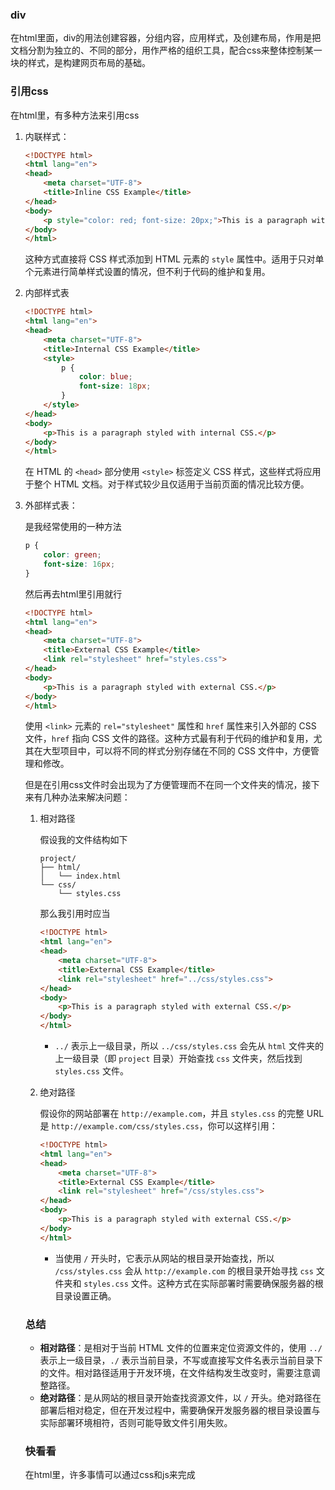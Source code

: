 ### div

在html里面，div的用法创建容器，分组内容，应用样式，及创建布局，作用是把文档分割为独立的、不同的部分，用作严格的组织工具，配合css来整体控制某一块的样式，是构建网页布局的基础。

### 引用css

在html里，有多种方法来引用css

1. 内联样式：

   ~~~html
   <!DOCTYPE html>
   <html lang="en">
   <head>
       <meta charset="UTF-8">
       <title>Inline CSS Example</title>
   </head>
   <body>
       <p style="color: red; font-size: 20px;">This is a paragraph with inline CSS.</p>
   </body>
   </html>
   ~~~

   这种方式直接将 CSS 样式添加到 HTML 元素的 `style` 属性中。适用于只对单个元素进行简单样式设置的情况，但不利于代码的维护和复用。

2. 内部样式表

   ~~~html
   <!DOCTYPE html>
   <html lang="en">
   <head>
       <meta charset="UTF-8">
       <title>Internal CSS Example</title>
       <style>
           p {
               color: blue;
               font-size: 18px;
           }
       </style>
   </head>
   <body>
       <p>This is a paragraph styled with internal CSS.</p>
   </body>
   </html>
   ~~~

   在 HTML 的 `<head>` 部分使用 `<style>` 标签定义 CSS 样式，这些样式将应用于整个 HTML 文档。对于样式较少且仅适用于当前页面的情况比较方便。

3. 外部样式表：

   是我经常使用的一种方法

   ~~~css
   p {
       color: green;
       font-size: 16px;
   }
   ~~~

   然后再去html里引用就行

   ~~~html
   <!DOCTYPE html>
   <html lang="en">
   <head>
       <meta charset="UTF-8">
       <title>External CSS Example</title>
       <link rel="stylesheet" href="styles.css">
   </head>
   <body>
       <p>This is a paragraph styled with external CSS.</p>
   </body>
   </html>
   ~~~

   使用 `<link>` 元素的 `rel="stylesheet"` 属性和 `href` 属性来引入外部的 CSS 文件，`href` 指向 CSS 文件的路径。这种方式最有利于代码的维护和复用，尤其在大型项目中，可以将不同的样式分别存储在不同的 CSS 文件中，方便管理和修改。

   但是在引用css文件时会出现为了方便管理而不在同一个文件夹的情况，接下来有几种办法来解决问题：

   1. 相对路径

      假设我的文件结构如下

      ~~~plaintext
      project/
      ├── html/
      │   └── index.html
      └── css/
          └── styles.css
      ~~~

      那么我引用时应当

      ~~~html
      <!DOCTYPE html>
      <html lang="en">
      <head>
          <meta charset="UTF-8">
          <title>External CSS Example</title>
          <link rel="stylesheet" href="../css/styles.css">
      </head>
      <body>
          <p>This is a paragraph styled with external CSS.</p>
      </body>
      </html>
      ~~~

      - `../` 表示上一级目录，所以 `../css/styles.css` 会先从 `html` 文件夹的上一级目录（即 `project` 目录）开始查找 `css` 文件夹，然后找到 `styles.css` 文件。

   2. 绝对路径

      假设你的网站部署在 `http://example.com`，并且 `styles.css` 的完整 URL 是 `http://example.com/css/styles.css`，你可以这样引用：

      ~~~html
      <!DOCTYPE html>
      <html lang="en">
      <head>
          <meta charset="UTF-8">
          <title>External CSS Example</title>
          <link rel="stylesheet" href="/css/styles.css">
      </head>
      <body>
          <p>This is a paragraph styled with external CSS.</p>
      </body>
      </html>
      ~~~

      - 当使用 `/` 开头时，它表示从网站的根目录开始查找，所以 `/css/styles.css` 会从 `http://example.com` 的根目录开始寻找 `css` 文件夹和 `styles.css` 文件。这种方式在实际部署时需要确保服务器的根目录设置正确。

   ### 总结

   - **相对路径**：是相对于当前 HTML 文件的位置来定位资源文件的，使用 `../` 表示上一级目录，`./` 表示当前目录，不写或直接写文件名表示当前目录下的文件。相对路径适用于开发环境，在文件结构发生改变时，需要注意调整路径。
   - **绝对路径**：是从网站的根目录开始查找资源文件，以 `/` 开头。绝对路径在部署后相对稳定，但在开发过程中，需要确保开发服务器的根目录设置与实际部署环境相符，否则可能导致文件引用失败。

   ### 快看看

   在html里，许多事情可以通过css和js来完成